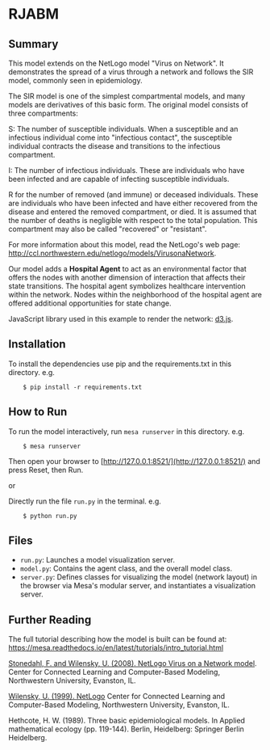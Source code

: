 # RJABM

## Summary

This model extends on the NetLogo model "Virus on Network". It demonstrates the spread of a virus through a network and follows the SIR model, commonly seen in epidemiology.

The SIR model is one of the simplest compartmental models, and many models are derivatives of this basic form. The original model consists of three compartments:

S: The number of susceptible individuals. When a susceptible and an infectious individual come into "infectious contact", the susceptible individual contracts the disease and transitions to the infectious compartment.

I: The number of infectious individuals. These are individuals who have been infected and are capable of infecting susceptible individuals.

R for the number of removed (and immune) or deceased individuals. These are individuals who have been infected and have either recovered from the disease and entered the removed compartment, or died. It is assumed that the number of deaths is negligible with respect to the total population. This compartment may also be called "recovered" or "resistant".

For more information about this model, read the NetLogo's web page: http://ccl.northwestern.edu/netlogo/models/VirusonaNetwork.

Our model adds a **Hospital Agent** to act as an environmental factor that offers the nodes with another dimension of interaction that affects their state transitions. The hospital agent symbolizes healthcare intervention within the network. Nodes within the neighborhood of the hospital agent are offered additional opportunities for state change. 

JavaScript library used in this example to render the network: [d3.js](https://d3js.org/).

## Installation

To install the dependencies use pip and the requirements.txt in this directory. e.g.

```
    $ pip install -r requirements.txt
```

## How to Run

To run the model interactively, run ``mesa runserver`` in this directory. e.g.

```
    $ mesa runserver
```

Then open your browser to [http://127.0.0.1:8521/](http://127.0.0.1:8521/) and press Reset, then Run.

or

Directly run the file ``run.py`` in the terminal. e.g.

```
    $ python run.py
```


## Files

* ``run.py``: Launches a model visualization server.
* ``model.py``: Contains the agent class, and the overall model class.
* ``server.py``: Defines classes for visualizing the model (network layout) in the browser via Mesa's modular server, and instantiates a visualization server.

## Further Reading

The full tutorial describing how the model is built can be found at:
https://mesa.readthedocs.io/en/latest/tutorials/intro_tutorial.html


[Stonedahl, F. and Wilensky, U. (2008). NetLogo Virus on a Network model](http://ccl.northwestern.edu/netlogo/models/VirusonaNetwork).
Center for Connected Learning and Computer-Based Modeling, Northwestern University, Evanston, IL.


[Wilensky, U. (1999). NetLogo](http://ccl.northwestern.edu/netlogo/)
Center for Connected Learning and Computer-Based Modeling, Northwestern University, Evanston, IL.

Hethcote, H. W. (1989). Three basic epidemiological models. In Applied mathematical ecology (pp. 119-144). Berlin, Heidelberg: Springer Berlin Heidelberg.

